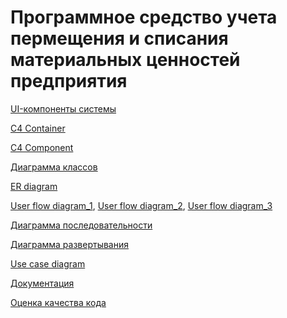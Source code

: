 # Программное средство учета пермещения и списания материальных ценностей предприятия


[UI-компоненты системы](https://www.figma.com/design/eruxol7S4odDJ8vf6cXbnH/%D0%94%D0%B8%D0%BF%D0%BB%D0%BE%D0%BC?node-id=0-1&t=uYLjZTFfFm0JaBfw-1)

[C4 Container](https://github.com/KsChugay/Diplom/blob/master/docs/C4-Container.png)

[C4 Component](https://github.com/KsChugay/Diplom/blob/master/docs/C4-Component.png)

[Диаграмма классов]()

[ER diagram](https://github.com/KsChugay/Diplom/blob/master/docs/ERD-diagram.png)

[User flow diagram_1](https://github.com/KsChugay/Diplom/blob/master/docs/User_flow_1.png), 
[User flow diagram_2](https://github.com/KsChugay/Diplom/blob/master/docs/User_flow_2.png), 
[User flow diagram_3](https://github.com/KsChugay/Diplom/blob/master/docs/User_flow_3.png)

[Диаграмма последовательности](https://github.com/KsChugay/inventory-track-server/blob/main/docs/D_posled.png)

[Диаграмма развертывания](https://github.com/KsChugay/inventory-track-server/blob/main/docs/D_rasvert.png)

[Use case diagram](https://github.com/KsChugay/inventory-track-server/blob/main/docs/Use_case.png)

[Документация](https://github.com/KsChugay/inventory-track-server/blob/main/docs/auth_swagger.json)

[Оценка качества кода](https://github.com/KsChugay/inventory-track-server/blob/main/docs/Оценка_качества.jpg)


